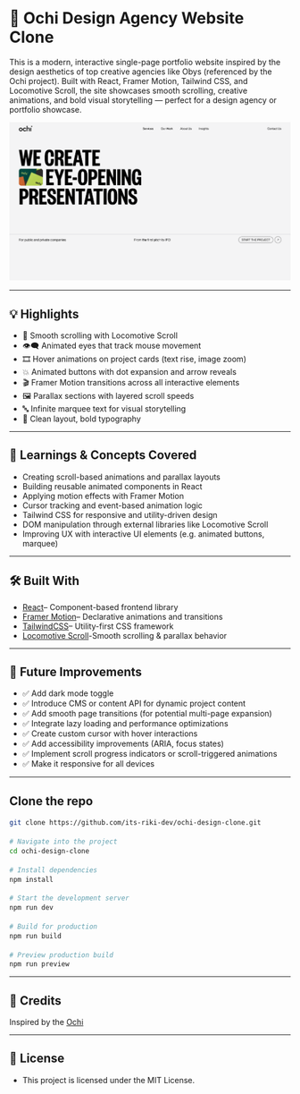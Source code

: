 # 🎨 Ochi Design Agency Website Clone

This is a modern, interactive single-page portfolio website inspired by the design aesthetics of top creative agencies like Obys (referenced by the Ochi project). Built with React, Framer Motion, Tailwind CSS, and Locomotive Scroll, the site showcases smooth scrolling, creative animations, and bold visual storytelling — perfect for a design agency or portfolio showcase.

[![HomeSS](public/Imgs/heropage.png)](https://its-riki-dev.github.io/ochi-design-clone/)

---

## 💡 Highlights

- 🎯 Smooth scrolling with Locomotive Scroll
- 👁️‍🗨️ Animated eyes that track mouse movement
- 🎞️ Hover animations on project cards (text rise, image zoom)
- 💥 Animated buttons with dot expansion and arrow reveals
- 🎬 Framer Motion transitions across all interactive elements
- 🖼️ Parallax sections with layered scroll speeds
- 🔤 Infinite marquee text for visual storytelling
- 🧼 Clean layout, bold typography

---

## 🧠 Learnings & Concepts Covered

- Creating scroll-based animations and parallax layouts
- Building reusable animated components in React
- Applying motion effects with Framer Motion
- Cursor tracking and event-based animation logic
- Tailwind CSS for responsive and utility-driven design
- DOM manipulation through external libraries like Locomotive Scroll
- Improving UX with interactive UI elements (e.g. animated buttons, marquee)
---

## 🛠️ Built With

- [React](https://reactjs.org/)– Component-based frontend library
- [Framer Motion](https://motion.dev/)– Declarative animations and transitions
- [TailwindCSS](https://tailwindcss.com/)– Utility-first CSS framework
- [Locomotive Scroll](https://scroll.locomotive.ca/docs#/)-Smooth scrolling & parallax behavior

---

## 📌 Future Improvements

- ✅ Add dark mode toggle
- ✅ Introduce CMS or content API for dynamic project content
- ✅ Add smooth page transitions (for potential multi-page expansion)
- ✅ Integrate lazy loading and performance optimizations
- ✅ Create custom cursor with hover interactions
- ✅ Add accessibility improvements (ARIA, focus states)
- ✅ Implement scroll progress indicators or scroll-triggered animations
- ✅ Make it responsive for all devices

---

## Clone the repo

```bash
git clone https://github.com/its-riki-dev/ochi-design-clone.git

# Navigate into the project
cd ochi-design-clone

# Install dependencies
npm install

# Start the development server
npm run dev

# Build for production
npm run build

# Preview production build
npm run preview
```

---

## 🙌 Credits

Inspired by the [Ochi](https://ochi.design/)

---

## 📄 License

- This project is licensed under the MIT License.
